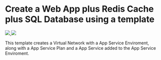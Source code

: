 # Create a Web App plus Redis Cache plus SQL Database using a template

<a href="https://portal.azure.com/#create/Microsoft.Template/uri/https%3A%2F%2Fraw.githubusercontent.com%2FAzure%2Fazure-quickstart-templates%2Fmaster%2F101-create-ase-with-webapp%2Fazuredeploy.json" target="_blank">
    <img src="http://azuredeploy.net/deploybutton.png"/>
</a>
<a href="http://armviz.io/#/?load=https%3A%2F%2Fraw.githubusercontent.com%2FAzure%2Fazure-quickstart-templates%2Fmaster%2F101-create-ase-with-webapp%2Fazuredeploy.json" target="_blank">
    <img src="http://armviz.io/visualizebutton.png"/>
</a>

This template creates a Virtual Network with a App Service Enviroment, along with a App Service Plan and a App Service added to the App Service Enviroment.